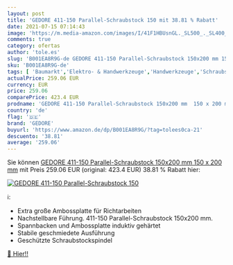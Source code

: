 ```yaml
---
layout: post
title: 'GEDORE 411-150 Parallel-Schraubstock 150 mit 38.81 % Rabatt'
date: 2021-07-15 07:14:43
image: 'https://m.media-amazon.com/images/I/41F1HBUsnGL._SL500_._SL400_.jpg'
comments: true
category: ofertas
author: 'tole.es'
slug: 'B001EA8R9G-de GEDORE 411-150 Parallel-Schraubstock 150x200 mm 150 x 200 mm'
sku: 'B001EA8R9G-de'
tags: [ 'Baumarkt','Elektro- & Handwerkzeuge','Handwerkzeuge','Schraubstöcke','gedore', ]
actualPrice: 259.06 EUR
currency: EUR
price: 259.06
comparePrice: 423.4 EUR
prodname: 'GEDORE 411-150 Parallel-Schraubstock 150x200 mm  150 x 200 mm'
country: 'de'
flag: '🇩🇪'
brand: 'GEDORE'
buyurl: 'https://www.amazon.de/dp/B001EA8R9G/?tag=tolees0ca-21'
descuento: '38.81'
average: '259.06'
---
```


Sie können [GEDORE 411-150 Parallel-Schraubstock 150x200 mm  150 x 200 mm](https://www.amazon.de/dp/B001EA8R9G/?tag=tolees0ca-21) mit Preis 259.06 EUR (original: 423.4 EUR) 38.81 % Rabatt hier:

[![GEDORE 411-150 Parallel-Schraubstock 150](https://m.media-amazon.com/images/I/41F1HBUsnGL._SL500_._SL400_.jpg)](https://www.amazon.de/dp/B001EA8R9G/?tag=tolees0ca-21)

ℹ️:

- Extra große Ambossplatte für Richtarbeiten
- Nachstellbare Führung. 411-150 Parallel-Schraubstock 150x200 mm.
- Spannbacken und Ambossplatte induktiv gehärtet
- Stabile geschmiedete Ausführung
- Geschützte Schraubstockspindel

[🛒 Hier!!](https://www.amazon.de/dp/B001EA8R9G/?tag=tolees0ca-21)
